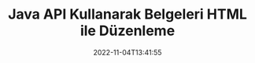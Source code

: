 ---
############################# Static ############################
layout: "product"
date: 2022-11-04T13:41:55
draft: false

product: "Editor"
product_tag: "editor"
platform: "Java"
platform_tag: "java"

############################# Head ############################
head_title: "Java Belge Düzenleyici API'si | HTML kullanarak Word Web XML Metin Dosyalarını Düzenleme"
head_description: "Java için belge düzenleyici API'si. Microsoft Word, XML, web ve metin dosyalarını HTML'ye yükleyin ve manipülasyondan sonra orijinal biçime geri dönüştürün."

############################# Header ############################
title: "Java API Kullanarak Belgeleri HTML ile Düzenleme"
description: "Belgeleri işlemek ve orijinal biçime geri dönüştürmek için Java uygulamalarını HTML düzenleyiciyle entegre edin."
button:
    enable: true

############################# SubMenu ############################
submenu:
    enable: true
    
    left:
        img_alt: "GroupDocs.Editor for Java"
        image: "https://www.groupdocs.cloud/templates/groupdocs/images/product-logos/groupdocs-editor-java.png"
        product: "GroupDocs.Editor"
        platform: "Java"

    middle:
        button:
            # button loop
            - link: "#overview"
              text: "genel bakış"

            # button loop
            - link: "#features"
              text: "Özellikler"

            # button loop
            - link: "#support"
              text: "Destek"

            # button loop
            - link: "https://products.groupdocs.app/editor"
              text: "Canlı Demo"

            # button loop
            - link: "https://purchase.groupdocs.com/pricing/editor/java"
              text: "fiyatlandırma"

    right:
        link_download: "https://downloads.groupdocs.com/editor"
        link_learn: "https://docs.groupdocs.com/editor/java/"
        link_buy: "https://purchase.groupdocs.com"

############################# Overview ############################
overview:
    enable: true
    content: |
      Java API için GroupDocs.Editor, HTML biçiminde belge düzenlemeyi sağlar. API, birden çok belge biçimini destekler ve herhangi bir harici, açık kaynaklı veya ücretli HTML düzenleyiciyle entegre edilebilir. Düzenleyici API, belgeleri yüklemek, HTML'ye dönüştürmek, HTML'yi harici kullanıcı arayüzüne sağlamak ve ardından manipülasyondan sonra HTML'yi orijinal belgeye kaydetmek için işleyecektir. Farklı Microsoft Word, Excel elektronik tabloları, PowerPoint dosyaları, OpenDocument biçimleri, XML ve TXT belgeleri oluşturmak için de kullanılabilir.
    tabs:
      enable: true     
      
      ## TAB ONE ##
      tab_one:
        description: |
          Java için GroupDocs.Editor'a genel bir bakış aşağıdadır.:

        left:
          enable: true
          icon: "fab fa-html5"
          title: "HTML Kullanarak İşlem Yapın"
          content: |
            * Desteklenen Belgeyi Yükle
            * HTML kullanarak İçeriği Düzenle
            * İlgili Stilleri Düzenle
            * Orijinal Biçime Dönüştür
      
      ## TAB TWO ##
      tab_two:
        description: |
          Java için GroupDocs.Editor aşağıdaki [dosya biçimlerini] destekler(https://docs.groupdocs.com/editor/java/supported-document-formats/)

        left:
          enable: true
          table:
            # table loop
            - title: "Microsoft Office"
              content: |
                * **Microsoft Word**: DOC, DOCX, DOCM, DOT, DOTM, DOTX, FlatOPC, WordML, RTF
                * **Microsoft Excel**: XLS, XLSX, XLSM, XLT, XLTX, XLTM, XLSB, XLAM, CSV, TSV, SXC, SpreadsheetML, DIF, DSV
                * **Microsoft PowerPoint**: PPT, PPTX, PPTM, PPS, PPSX, PPSM, POT, POTX, POTM

        right:
          enable: true
          table:
            # table loop
            - title: "Diğer biçim aileleri"
              content: |
                * **Açık Belge Formatları**: ODT, OTT, ODS, FODS, ODP, OTP
                * **Açık Belge Formatları**: MSG, MBOX, EML, EMLX
                * **Web biçimleri**: HTML, MHTML, CHM, XML, TXT
                * **Web biçimleri**: MOBI, AZW3, ePub

      ## TAB THREE ##
      tab_three:
        description: |
          Java için GroupDocs.Editor aşağıdaki İşletim Sistemlerini, Çerçeveleri ve Paket Yöneticilerini destekler:
        
        left:
          enable: true
          table:
            # table loop
            - icon: "fab fa-windows"
              title: "İşletim sistemleri"
              content: |
                * Microsoft Windows Desktop
                * Microsoft Windows Server
                * Linux
                * MacOS

            # table loop
            - icon: "fas fa-code"
              title: "Desteklenen Çerçeveler"
              content: |
                * Java 7 (1.7) +

        right:
          enable: true
          table:
            # table loop
            - icon: "fas fa-cogs"
              title: "Geliştirme Ortamları"
              content: |
                * NetBeans
                * IntelliJ IDEA
                * Eclipse
            # table loop
            - icon: "fas fa-tools"
              title: "Otomasyon Aracı Oluştur"
              content: |
                * Maven

############################# Features ############################
features:
    enable: true
    title: "Java Özellikleri için GroupDocs.Editor"

    feature:
      # feature loop
      - icon: "fas fa-copy"
        content: "Kolay HTML Düzenleyici Entegrasyonu"

      # feature loop
      - icon: "fas fa-eye"
        content: "Belgeyi HTML DOM'ye Dönüştürme"

      # feature loop
      - icon: "fas fa-bolt"
        content: "HTML İçeriğini Belge Akışından Çıkarın"
      
      # feature loop
      - icon: "fas fa-file-powerpoint"
        content: "Word, Excel ve PowerPoint Dosya Biçimlerini Yükleyin, Düzenleyin ve Kaydedin"

      # feature loop
      - icon: "fas fa-code"
        content: "Gömülü Öğelerle birlikte HTML'yi getir"

      # feature loop
      - icon: "fas fa-cloud"
        content: "XML Belgelerini İçe Aktarın, Görüntüleyin ve Düzenleyin"

      # feature loop
      - icon: "fas fa-remove-format"
        content: "HTML İçeriğini Atla ve Gömülü Kaynakları Kaydet"

      # feature loop
      - icon: "fas fa-comment-slash"
        content: "Kelime İşlem Belgelerini Sayfa Modunda Görüntüleme, Düzenleme ve Kaydetme"

      # feature loop
      - icon: "fas fa-location-arrow"
        content: "Dosyadan HTML Gövde Etiketinin İçeriğini Alın"

      # feature loop
      - icon: "fas fa-border-all"
        content: "HTML Dosyasının CSS İçeriğini Çıkarın"

      # feature loop
      - icon: "fas fa-wrench"
        content: "HTML DOM Almak ve Dosyaya Dönüştürmek için Dize İçeriğini Kullanın"

      # feature loop
      - icon: "fas fa-columns"
        content: "Gömülü Öğelerle HTML DOM'yi Dönüştür"

      # feature loop
      - icon: "fas fa-file-word"
        content: "Düzenleme için Birden Çok Biçimdeki Dosyaları HTML'ye Dönüştür"

      # feature loop
      - icon: "fas fa-envelope"
        content: "Girdi Belgelerinin Meta Bilgilerini Düzenlemeden Alın"

      # feature loop
      - icon: "fas fa-print"
        content: "Düzenlenen Belgeleri Düz Metin Dosya Biçimine Kaydet"

      # feature loop
      - icon: "fas fa-file-archive"
        content: "Dönüşüm Doğruluğu"

      # feature loop
      - icon: "fas fa-lock"
        content: "Çıktı Belgesine Parola Uygula"

      # feature loop
      - icon: "fas fa-file-code"
        content: "Veritabanı (DB) Agnostik"
      
      # feature loop
      - icon: "fas fa-fill-drip"
        content: "Kullanıcı Arayüzü (UI) Agnostik"

      # feature loop
      - icon: "fas fa-file-excel"
        content: "Ölçülü Lisanslamayı Destekler"

    more_feature:
      # more_feature_loop
      - title: "HTML DOM'ye ve DOM'dan Doğru Şekilde Dönüştürme"
        content: |
          Java için GroupDocs.Editor'u kullanmak, Java'da desteklenen dosya biçimindeki bir belgeyi yükleyerek onu ilişkili öğeleriyle birlikte HTML Belge Nesne Modeli'ne (DOM) dönüştüren uygulamalar oluşturmanıza olanak tanır, örneğin CSS. Ayrıca, Editör Java API'miz, HTML'yi popüler HTML Düzenleyicilerinden herhangi birinde düzenlemenize olanak tanır. Gerekli değişiklikleri yaptıktan sonra Java için GroupDocs.Editor, bu sonuçtaki HTML'yi orijinal dosya biçimine dönüştürmenize yardımcı olur.
          
          ```java
          // Create Editor class by loading an input document
          Editor editor = new Editor("Sample.docx");

          // Open document for edit and obtain EditableDocument
          EditableDocument original = editor.edit();

          // Obtain all-embedded HTML from it
          String allEmbeddedInside = original.getEmbeddedHtml();

          // If necessary, obtain pure HTML-markup, CSS, images and other resources in separate form

          // Whole HTML-markup, without any resources
          String completeHtmlMarkup = original.getContent();

          // Only HTML->BODY content, useful for most of WYSIWYG-editors
          String onlyInnerBody = original.getBodyContent();

          // All CSS stylesheets
          List<CssText> stylesheets = original.getCss();

          // All images, including raster and vector, but without CSS gradients
          List<IImageResource> images = original.getImages();

          // All font resources
          List<FontResourceBase> fonts = original.getFonts();

          // finally, send this content to your WYSIWYG HTML-editor
          ```
      # more_feature_loop
      - title: "İlişkili Öğeleri Yükle ve Al"
        content: "Java API için GroupDocs.Editor, resimler, CSS, yazı tipleri ve daha fazlası gibi desteklenen biçimlerdeki belgelerden ilişkili öğeleri getirmenize olanak tanır. Ardından, bu getirilen ilişkili öğeleri yükleyebilir, bunları çaprazlayabilir ve son HTML dosyasından ayrı olarak kaydedebilir ve iyi yönetilen bir çıktıya sahip olabilirsiniz."

############################# Support ############################
support:
    enable: true

############################# Solutions ############################
solutions:
    enable: true
    title: "GroupDocs.Editor, diğer popüler geliştirme ortamları için belge düzenleme API'leri sunar"

    solution:
        # solution loop
        - img_alt: "GroupDocs.Editor for .NET"
          image: "https://www.groupdocs.cloud/templates/groupdocs/images/product-logos/groupdocs-editor-net.png"
          product: "GroupDocs.Editor"
          platform: ".NET"
          link: "/editor/net/"

############################# Back to top ###############################
back_to_top:
  enable: true
---